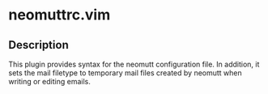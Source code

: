 # neomuttrc.vim

## Description

This plugin provides syntax for the neomutt configuration file. In addition,
it sets the mail filetype to temporary mail files created by neomutt when
writing or editing emails.

